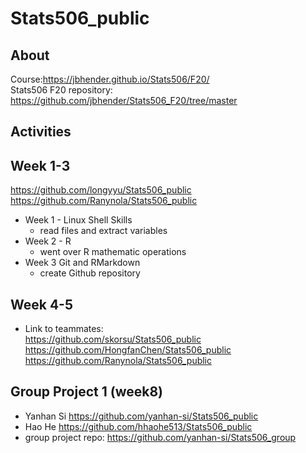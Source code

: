 # Stats506_public

## About
Course:https://jbhender.github.io/Stats506/F20/  
Stats506 F20 repository: https://github.com/jbhender/Stats506_F20/tree/master

## Activities  
## Week 1-3
https://github.com/longyyu/Stats506_public  
https://github.com/Ranynola/Stats506_public  

* Week 1 - Linux Shell Skills  
  * read files and extract variables     
* Week 2 - R  
  * went over R mathematic operations  
* Week 3 Git and RMarkdown
  * create Github repository    

## Week 4-5  
* Link to teammates:  
https://github.com/skorsu/Stats506_public  
https://github.com/HongfanChen/Stats506_public  
https://github.com/Ranynola/Stats506_public

## Group Project 1 (week8)
* Yanhan Si https://github.com/yanhan-si/Stats506_public
* Hao He https://github.com/hhaohe513/Stats506_public
* group project repo: https://github.com/yanhan-si/Stats506_group
